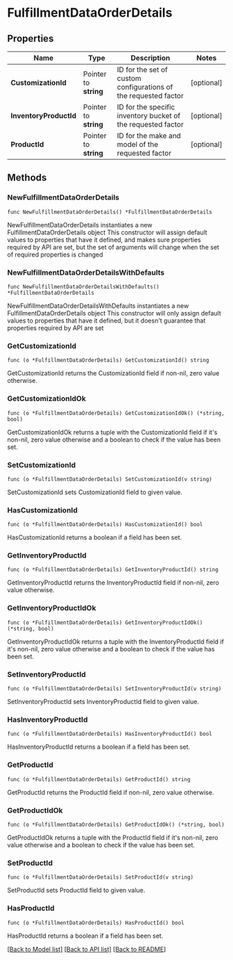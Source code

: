 # FulfillmentDataOrderDetails

## Properties

Name | Type | Description | Notes
------------ | ------------- | ------------- | -------------
**CustomizationId** | Pointer to **string** | ID for the set of custom configurations of the requested factor | [optional] 
**InventoryProductId** | Pointer to **string** | ID for the specific inventory bucket of the requested factor | [optional] 
**ProductId** | Pointer to **string** | ID for the make and model of the requested factor | [optional] 

## Methods

### NewFulfillmentDataOrderDetails

`func NewFulfillmentDataOrderDetails() *FulfillmentDataOrderDetails`

NewFulfillmentDataOrderDetails instantiates a new FulfillmentDataOrderDetails object
This constructor will assign default values to properties that have it defined,
and makes sure properties required by API are set, but the set of arguments
will change when the set of required properties is changed

### NewFulfillmentDataOrderDetailsWithDefaults

`func NewFulfillmentDataOrderDetailsWithDefaults() *FulfillmentDataOrderDetails`

NewFulfillmentDataOrderDetailsWithDefaults instantiates a new FulfillmentDataOrderDetails object
This constructor will only assign default values to properties that have it defined,
but it doesn't guarantee that properties required by API are set

### GetCustomizationId

`func (o *FulfillmentDataOrderDetails) GetCustomizationId() string`

GetCustomizationId returns the CustomizationId field if non-nil, zero value otherwise.

### GetCustomizationIdOk

`func (o *FulfillmentDataOrderDetails) GetCustomizationIdOk() (*string, bool)`

GetCustomizationIdOk returns a tuple with the CustomizationId field if it's non-nil, zero value otherwise
and a boolean to check if the value has been set.

### SetCustomizationId

`func (o *FulfillmentDataOrderDetails) SetCustomizationId(v string)`

SetCustomizationId sets CustomizationId field to given value.

### HasCustomizationId

`func (o *FulfillmentDataOrderDetails) HasCustomizationId() bool`

HasCustomizationId returns a boolean if a field has been set.

### GetInventoryProductId

`func (o *FulfillmentDataOrderDetails) GetInventoryProductId() string`

GetInventoryProductId returns the InventoryProductId field if non-nil, zero value otherwise.

### GetInventoryProductIdOk

`func (o *FulfillmentDataOrderDetails) GetInventoryProductIdOk() (*string, bool)`

GetInventoryProductIdOk returns a tuple with the InventoryProductId field if it's non-nil, zero value otherwise
and a boolean to check if the value has been set.

### SetInventoryProductId

`func (o *FulfillmentDataOrderDetails) SetInventoryProductId(v string)`

SetInventoryProductId sets InventoryProductId field to given value.

### HasInventoryProductId

`func (o *FulfillmentDataOrderDetails) HasInventoryProductId() bool`

HasInventoryProductId returns a boolean if a field has been set.

### GetProductId

`func (o *FulfillmentDataOrderDetails) GetProductId() string`

GetProductId returns the ProductId field if non-nil, zero value otherwise.

### GetProductIdOk

`func (o *FulfillmentDataOrderDetails) GetProductIdOk() (*string, bool)`

GetProductIdOk returns a tuple with the ProductId field if it's non-nil, zero value otherwise
and a boolean to check if the value has been set.

### SetProductId

`func (o *FulfillmentDataOrderDetails) SetProductId(v string)`

SetProductId sets ProductId field to given value.

### HasProductId

`func (o *FulfillmentDataOrderDetails) HasProductId() bool`

HasProductId returns a boolean if a field has been set.


[[Back to Model list]](../README.md#documentation-for-models) [[Back to API list]](../README.md#documentation-for-api-endpoints) [[Back to README]](../README.md)


